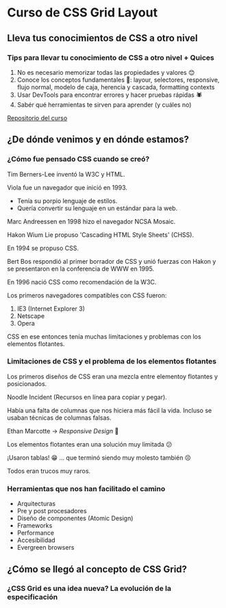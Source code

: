 # Curso de CSS Grid Layout

## Lleva tus conocimientos de CSS a otro nivel

### Tips para llevar tu conocimiento de CSS a otro nivel + Quices

1. No es necesario memorizar todas las propiedades y valores 😊
2. Conoce los conceptos fundamentales 🧠: layour, selectores, responsive, flujo normal, modelo de caja, herencia y cascada, formatting contexts
3. Usar DevTools para encontrar errores y hacer pruebas rápidas 🕷
4. Sabér qué herramientas te sirven para aprender (y cuáles no)

[Repositorio del curso](https://github.com/platzi/CSS2020)

## ¿De dónde venimos y en dónde estamos?

### ¿Cómo fue pensado CSS cuando se creó?

Tim Berners-Lee inventó la W3C y HTML.

Viola fue un navegador que inició en 1993.

- Tenía su porpio lenguaje de estilos.
- Quería convertir su lenguaje en un estándar para la web.

Marc Andreessen en 1998 hizo el navegador NCSA Mosaic.

Hakon Wium Lie propuso 'Cascading HTML Style Sheets' (CHSS).

En 1994 se propuso CSS.

Bert Bos respondió al primer borrador de CSS y unió fuerzas con Hakon y se presentaron en la conferencia de WWW en 1995.

En 1996 nació CSS como recomendación de la W3C.

Los primeros navegadores compatibles con CSS fueron:

1. IE3 (Internet Explorer 3)
2. Netscape
3. Opera

CSS en ese entonces tenía muchas limitaciones y problemas con los elementos flotantes.

### Limitaciones de CSS y el problema de los elementos flotantes

Los primeros diseños de CSS eran una mezcla entre elementoy flotantes y posicionados.

Noodle Incident (Recursos en línea para copiar y pegar).

Había una falta de columnas que nos hiciera más fácil la vida. Incluso se usaban técnicas de columnas falsas.

Ethan Marcotte -> *Responsive Design* 🎇

Los elementos flotantes eran una solución muy limitada 😕

¡Usaron tablas! 😁 ... que terminó siendo muy molesto también 😣

Todos eran trucos muy raros.

### Herramientas que nos han facilitado el camino

- Arquitecturas
- Pre y post procesadores
- Diseño de componentes (Atomic Design)
- Frameworks
- Performance
- Accesibilidad
- Evergreen browsers

## ¿Cómo se llegó al concepto de CSS Grid?

### ¿CSS Grid es una idea nueva? La evolución de la especificación
